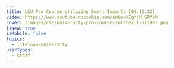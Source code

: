 ```yaml
---
title: LLU Pro Course Utilizing Smart Imports [04.12.22]
video: https://www.youtube-nocookie.com/embed/EgfjM_SRYoM
cover: /images/cms/university-pro-course-introexit-slides.png
isNew: true
isMobile: false
topics:
  - lifeloop-university
userTypes:
  - staff
---
```

